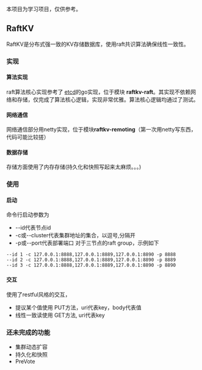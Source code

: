 本项目为学习项目，仅供参考。
## RaftKV
RaftKV是分布式强一致的KV存储数据库，使用raft共识算法确保线性一致性。 <br>
### 实现
#### 算法实现
 raft算法核心实现参考了 [etcd](https://github.com/etcd-io/etcd)的go实现，位于模块 
 **raftkv-raft**。其实现不依赖网络和存储，仅完成了算法核心逻辑，实现非常优雅。算法核心逻辑均通过了测试。 
#### 网络通信
 网络通信部分用netty实现，位于模块**raftkv-remoting**（第一次用netty写东西，代码可能比较搓）
#### 数据存储
 存储方面使用了内存存储(持久化和快照写起来太麻烦。。。)
### 使用
#### 启动
命令行启动参数为 <br>
* --id代表节点id
* -c或--cluster代表集群地址的集合，以逗号,分隔开
* -p或--port代表部署端口
对于三节点的raft group，示例如下
```
--id 1 -c 127.0.0.1:8888,127.0.0.1:8889,127.0.0.1:8890 -p 8888
--id 2 -c 127.0.0.1:8888,127.0.0.1:8889,127.0.0.1:8890 -p 8889
--id 3 -c 127.0.0.1:8888,127.0.0.1:8889,127.0.0.1:8890 -p 8890
```
#### 交互
使用了restful风格的交互，
* 提议某个值使用 PUT方法，uri代表key，body代表值
* 线性一致读使用 GET方法, uri代表key
### 还未完成的功能
* 集群动态扩容
* 持久化和快照
* PreVote
